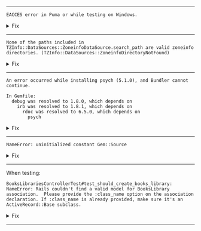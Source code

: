 ----
    EACCES error in Puma or while testing on Windows.
<details>
<summary>Fix</summary>
Sometimes a reload in the browser works, but not always.

For Puma, change the line in config/puma.rb from
```
max_threads_count = ENV.fetch("RAILS_MAX_THREADS") { 5 }
```
to
```
max_threads_count = ENV.fetch("RAILS_MAX_THREADS") { 1 }
```
Puma appears to be thread unsafe in some circumstances.

For testing, comment out the line

```
  parallelize(workers: :number_of_processors)
```

in test/test\_helper.rb
</details>

----
```
None of the paths included in TZInfo::DataSources::ZoneinfoDataSource.search_path are valid zoneinfo directories. (TZInfo::DataSources::ZoneinfoDirectoryNotFound)
```
<details>
<summary>Fix</summary>
Comment out part of the line

```
gem "tzinfo-data", platforms: %i[ mingw mswin x64_mingw jruby ]
```

so it looks like

```
gem "tzinfo-data" #, platforms: %i[ mingw mswin x64_mingw jruby ]
```
</details>

----
    An error occurred while installing psych (5.1.0), and Bundler cannot continue.

    In Gemfile:
      debug was resolved to 1.8.0, which depends on
        irb was resolved to 1.8.1, which depends on
          rdoc was resolved to 6.5.0, which depends on
            psych

<details>
<summary>Fix</summary>
You need to install a YAML library:
```
    sudo apt install libyaml-dev
```
or
```
    apk install yaml-dev
```
</details>

----
    NameError: uninitialized constant Gem::Source
<details>
<summary>Fix</summary>
gem update --system
</details>

----
When testing:

    BooksLibrariesControllerTest#test_should_create_books_library: NameError: Rails couldn't find a valid model for BooksLibrary association.  Please provide the :class_name option on the association declaration. If :class_name is already provided, make sure it's an ActiveRecord::Base subclass.
<details>
<summary>Fix</summary>
Add a class\_name to the has\_many's before the has\_many through's

    class Book < ApplicationRecord
      has_many :books_libraries, class_name: "BooksLibraries"
      has_many :libraries, through: :books_libraries
    end

    class Library < ActiveRecord::Base
      has_many :books_libraries, class_name: "BooksLibraries"
      has_many :books, through: :books_libraries
    end

    class BooksLibraries < ApplicationRecord
      belongs_to :book
      belongs_to :library
    end

I'm not really sure why this is required as it would seem the class name is obvious.
</details>

----
